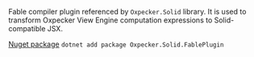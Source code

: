 Fable compiler plugin referenced by `Oxpecker.Solid` library. It is used to transform Oxpecker View Engine computation expressions to Solid-compatible JSX.

[Nuget package](https://www.nuget.org/packages/Oxpecker.Solid.FablePlugin) `dotnet add package Oxpecker.Solid.FablePlugin`
